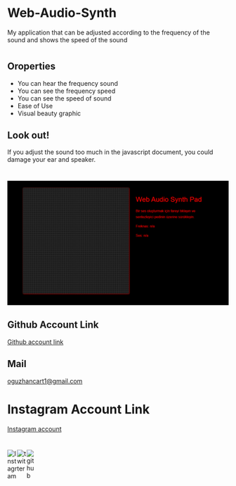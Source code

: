 # Web-Audio-Synth
My application that can be adjusted according to the frequency of the sound and shows the speed of the sound
#
## Oroperties
- You can hear the frequency sound
- You can see the frequency speed
- You can see the speed of sound
- Ease of Use
- Visual beauty graphic
## Look out!
If you adjust the sound too much in the javascript document, you could damage your ear and speaker.
#
<img src="ses.png">


## Github Account Link

[Github account link](https://github.com/oguzhan18)

## Mail
oguzhancart1@gmail.com

# Instagram Account Link
[Instagram account](https://www.instagram.com/oguzhan_cart/)

#
<a target="_blank" href="https://www.instagram.com/oguzhan_cart/">
  <img align="left" alt="Instagram" width="22px" src="https://cdn.jsdelivr.net/npm/simple-icons@v3/icons/instagram.svg" />
</a>
<a target="_blank" href="https://twitter.com/OguzhanCart">
  <img align="left" alt="twitter" width="22px" src="https://cdn.jsdelivr.net/npm/simple-icons@v3/icons/twitter.svg" />
</a>
<a target="_blank" href="https://github.com/oguzhan18">
  <img align="left" alt="github" width="22px" src="https://cdn.jsdelivr.net/npm/simple-icons@v3/icons/github.svg" />
</a>

